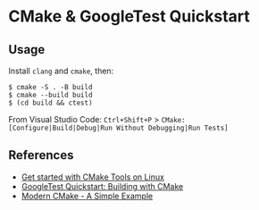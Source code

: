 # CMake & GoogleTest Quickstart

## Usage

Install `clang` and `cmake`, then:

```
$ cmake -S . -B build
$ cmake --build build
$ (cd build && ctest)
```

From Visual Studio Code: `Ctrl+Shift+P` > `CMake: [Configure|Build|Debug|Run Without Debugging|Run Tests]`

## References

- [Get started with CMake Tools on Linux](https://code.visualstudio.com/docs/cpp/cmake-linux)
- [GoogleTest Quickstart: Building with CMake](https://google.github.io/googletest/quickstart-cmake.html)
- [Modern CMake - A Simple Example](https://cliutils.gitlab.io/modern-cmake/chapters/basics/example.html)
